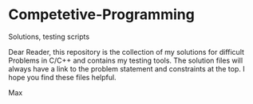 # Competetive-Programming
Solutions, testing scripts

Dear Reader,
this repository is the collection of my solutions for difficult Problems in C/C++ and contains my testing tools.
The solution files will always have a link to the problem statement and constraints at the top.
I hope you find these files helpful.

Max
